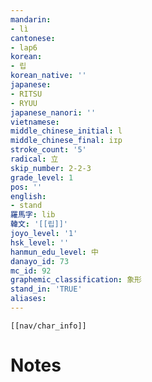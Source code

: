 ```yaml
---
mandarin:
- lì
cantonese:
- lap6
korean:
- 립
korean_native: ''
japanese:
- RITSU
- RYUU
japanese_nanori: ''
vietnamese:
middle_chinese_initial: l
middle_chinese_final: iɪp
stroke_count: '5'
radical: 立
skip_number: 2-2-3
grade_level: 1
pos: ''
english:
- stand
羅馬字: lib
韓文: '[[립]]'
joyo_level: '1'
hsk_level: ''
hanmun_edu_level: 中
danayo_id: 73
mc_id: 92
graphemic_classification: 象形
stand_in: 'TRUE'
aliases:
---
```

```meta-bind-embed
[[nav/char_info]]
```

# Notes
